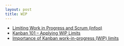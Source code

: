 ```yaml
---
layout: post
title: WIP
---
```


- [Limiting Work in Progress and Scrum (infoq)](http://www.infoq.com/articles/limit-wip-scrum)
- [Kanban 101 – Applying WIP Limits](https://kanbanize.com/blog/kanban-101-applying-wip-limits/)
- [Importance of Kanban work-in-progress (WIP) limits](http://www.kanbanway.com/importance-of-kanban-work-in-progress-wip-limits#.Vsv0Uhj5rLM)